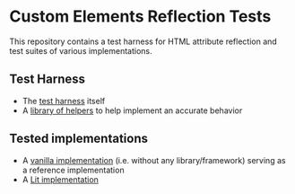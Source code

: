 # Custom Elements Reflection Tests

This repository contains a test harness for HTML attribute reflection
and test suites of various implementations.

## Test Harness

- The [test harness](packages/harness/README.md) itself
- A [library of helpers](packages/helpers/README.md) to help implement an accurate behavior

## Tested implementations

- A [vanilla implementation](packages/vanilla/README.md) (i.e. without any library/framework) serving as a reference implementation
- A [Lit implementation](packages/lit/README.md)
